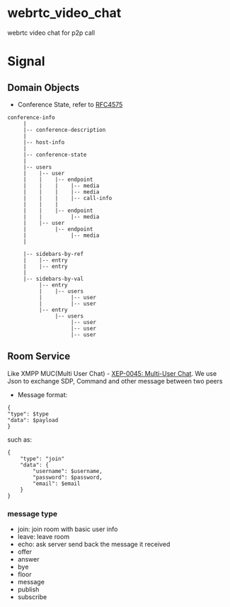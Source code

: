 # webrtc_video_chat

webrtc video chat for p2p call

# Signal

## Domain Objects

* Conference State, refer to [RFC4575](https://www.rfc-editor.org/rfc/rfc4575.htm)

```
conference-info
     |
     |-- conference-description
     |
     |-- host-info
     |
     |-- conference-state
     |
     |-- users
     |    |-- user
     |    |    |-- endpoint
     |    |    |    |-- media
     |    |    |    |-- media
     |    |    |    |-- call-info
     |    |    |
     |    |    |-- endpoint
     |    |         |-- media
     |    |-- user
     |         |-- endpoint
     |              |-- media
     |

     |-- sidebars-by-ref
     |    |-- entry
     |    |-- entry
     |
     |-- sidebars-by-val
          |-- entry
          |    |-- users
          |         |-- user
          |         |-- user
          |-- entry
               |-- users
                    |-- user
                    |-- user
                    |-- user

```


## Room Service
Like XMPP MUC(Multi User Chat) - [XEP-0045: Multi-User Chat](https://xmpp.org/extensions/xep-0045.html).
We use Json to exchange SDP, Command and other message between two peers


* Message format:

```
{
"type": $type
"data": $payload
}
```

such as:

```
{
    "type": "join"
    "data": {
        "username": $username,
        "password": $password,
        "email": $email
    }
}
```

### message type

* join: join room with basic user info
* leave: leave room
* echo: ask server send back the message it received
* offer
* answer
* bye
* floor
* message
* publish
* subscribe